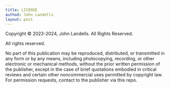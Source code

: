 ```yaml
---
title: LICENSE
authod: John Landells
layout: post
---
```


Copyright &copy; 2023-2024, John Landells.  All Rights Reserved.

All rights reserved.

No part of this publication may be reproduced, distributed, or transmitted in any form or by any means, including photocopying, recording, or other electronic or mechanical methods, without the prior written permission of the publisher, except in the case of brief quotations embodied in critical reviews and certain other noncommercial uses permitted by copyright law. For permission requests, contact to the publisher via this repo.
